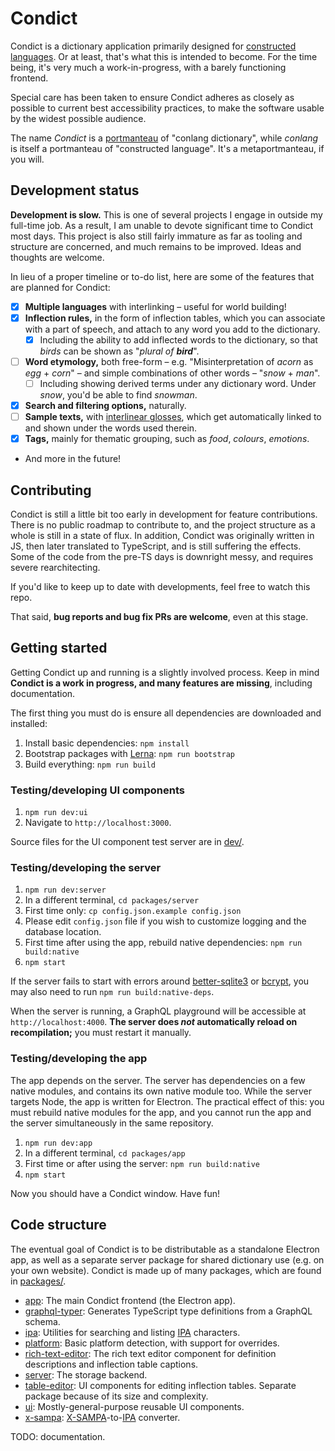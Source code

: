 # Condict

Condict is a dictionary application primarily designed for [constructed languages][conlang]. Or at least, that's what this is intended to become. For the time being, it's very much a work-in-progress, with a barely functioning frontend.

Special care has been taken to ensure Condict adheres as closely as possible to current best accessibility practices, to make the software usable by the widest possible audience.

The name _Condict_ is a [portmanteau][] of "conlang dictionary", while _conlang_ is itself a portmanteau of "constructed language". It's a metaportmanteau, if you will.

## Development status

**Development is slow.** This is one of several projects I engage in outside my full-time job. As a result, I am unable to devote significant time to Condict most days. This project is also still fairly immature as far as tooling and structure are concerned, and much remains to be improved. Ideas and thoughts are welcome.

In lieu of a proper timeline or to-do list, here are some of the features that are planned for Condict:

* [x] **Multiple languages** with interlinking – useful for world building!
* [x] **Inflection rules,** in the form of inflection tables, which you can associate with a part of speech, and attach to any word you add to the dictionary.
  - [x] Including the ability to add inflected words to the dictionary, so that _birds_ can be shown as "_plural of **bird**_".
* [ ] **Word etymology,** both free-form – e.g. "Misinterpretation of _acorn_ as _egg_ + _corn_" – and simple combinations of other words – "_snow_ + _man_".
  - [ ] Including showing derived terms under any dictionary word. Under _snow_, you'd be able to find _snowman_.
* [x] **Search and filtering options,** naturally.
* [ ] **Sample texts,** with [interlinear glosses][interlinear], which get automatically linked to and shown under the words used therein.
* [x] **Tags,** mainly for thematic grouping, such as _food_, _colours_, _emotions_.
* And more in the future!

[conlang]: https://en.wikipedia.org/wiki/Constructed_language
[interlinear]: https://en.wikipedia.org/wiki/Interlinear_gloss
[portmanteau]: https://en.wikipedia.org/wiki/Portmanteau

## Contributing

Condict is still a little bit too early in development for feature contributions. There is no public roadmap to contribute to, and the project structure as a whole is still in a state of flux. In addition, Condict was originally written in JS, then later translated to TypeScript, and is still suffering the effects. Some of the code from the pre-TS days is downright messy, and requires severe rearchitecting.

If you'd like to keep up to date with developments, feel free to watch this repo.

That said, **bug reports and bug fix PRs are welcome**, even at this stage.

## Getting started

Getting Condict up and running is a slightly involved process. Keep in mind **Condict is a work in progress, and many features are missing**, including documentation.

The first thing you must do is ensure all dependencies are downloaded and installed:

1. Install basic dependencies: `npm install`
2. Bootstrap packages with [Lerna][]: `npm run bootstrap`
3. Build everything: `npm run build`

### Testing/developing UI components

1. `npm run dev:ui`
2. Navigate to `http://localhost:3000`.

Source files for the UI component test server are in [dev/](./dev).

### Testing/developing the server

1. `npm run dev:server`
2. In a different terminal, `cd packages/server`
3. First time only: `cp config.json.example config.json`
4. Please edit `config.json` file if you wish to customize logging and the database location.
5. First time after using the app, rebuild native dependencies: `npm run build:native`
6. `npm start`

If the server fails to start with errors around [better-sqlite3][] or [bcrypt][], you may also need to run `npm run build:native-deps`.

When the server is running, a GraphQL playground will be accessible at `http://localhost:4000`. **The server does _not_ automatically reload on recompilation;** you must restart it manually.

### Testing/developing the app

The app depends on the server. The server has dependencies on a few native modules, and contains its own native module too. While the server targets Node, the app is written for Electron. The practical effect of this: you must rebuild native modules for the app, and you cannot run the app and the server simultaneously in the same repository.

1. `npm run dev:app`
2. In a different terminal, `cd packages/app`
3. First time or after using the server: `npm run build:native`
4. `npm start`

Now you should have a Condict window. Have fun!

[lerna]: https://lerna.js.org/
[styled-components]: https://styled-components.com/
[better-sqlite3]: https://www.npmjs.com/package/better-sqlite3
[bcrypt]: https://www.npmjs.com/package/bcrypt

## Code structure

The eventual goal of Condict is to be distributable as a standalone Electron app, as well as a separate server package for shared dictionary use (e.g. on your own website). Condict is made up of many packages, which are found in [packages/](./packages).

* [app](./packages/app): The main Condict frontend (the Electron app).
* [graphql-typer](./packages/graphql-typer): Generates TypeScript type definitions from a GraphQL schema.
* [ipa](./packages/ipa): Utilities for searching and listing [IPA][] characters.
* [platform](./packages/platform): Basic platform detection, with support for overrides.
* [rich-text-editor](./packages/rich-text-editor): The rich text editor component for definition descriptions and inflection table captions.
* [server](./packages/server): The storage backend.
* [table-editor](./packages/table-editor): UI components for editing inflection tables. Separate package because of its size and complexity.
* [ui](./packages/ui): Mostly-general-purpose reusable UI components.
* [x-sampa](./packages/x-sampa): [X-SAMPA][xsampa]-to-[IPA][] converter.

TODO: documentation.

[ipa]: https://en.wikipedia.org/wiki/International_Phonetic_Alphabet
[xsampa]: https://en.wikipedia.org/wiki/X-SAMPA
